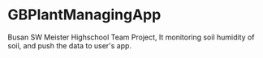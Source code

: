 # GBPlantManagingApp
Busan SW Meister Highschool Team Project, It monitoring soil humidity of soil, and push the data to user's app.
